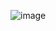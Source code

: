 ![image](https://user-images.githubusercontent.com/115628899/200756923-fbae168d-fcee-4f4f-817b-e234394613ff.png)
